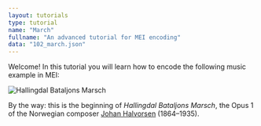 ```yaml
---
layout: tutorials
type: tutorial
name: "March"
fullname: "An advanced tutorial for MEI encoding"
data: "102_march.json"
---
```

Welcome! In this tutorial you will learn how to encode the following music example in MEI:

![Hallingdal Bataljons Marsch](../102_march.png)

By the way: this is the beginning of _Hallingdal Bataljons Marsch_, the Opus 1 of the Norwegian composer  [Johan Halvorsen](https://en.wikipedia.org/wiki/Johan_Halvorsen) (1864–1935).
